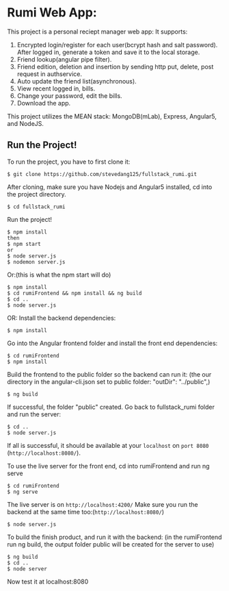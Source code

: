 # Rumi Web App:

This project is a personal reciept manager web app:
It supports:
1) Encrypted login/register for each user(bcrypt hash and salt password).
   After logged in, generate a token and save it to the local storage.
2) Friend lookup(angular pipe filter).
3) Friend edition, deletion and insertion by sending http put, delete, post request in authservice.
4) Auto update the friend list(asynchronous).
5) View recent logged in, bills.
6) Change your password, edit the bills.
7) Download the app.

This project utilizes the MEAN stack: MongoDB(mLab), Express, Angular5, and NodeJS.

## Run the Project!
To run the project, you have to first clone it:
```
$ git clone https://github.com/stevedang125/fullstack_rumi.git
```

After cloning, make sure you have Nodejs and Angular5 installed, cd into the project directory.
```
$ cd fullstack_rumi
```
Run the project!
```
$ npm install
then
$ npm start
or 
$ node server.js
$ nodemon server.js
```
Or:(this is what the npm start will do)
```
$ npm install
$ cd rumiFrontend && npm install && ng build
$ cd ..
$ node server.js
```
OR:
Install the backend dependencies:
```
$ npm install
```
Go into the Angular frontend folder and install the front end dependencies:
```
$ cd rumiFrontend
$ npm install
```
Build the frontend to the public folder so the backend can run it:
(the our directory in the angular-cli.json set to public folder: "outDir": "../public",)
```
$ ng build
```
If successful, the folder "public" created.
Go back to fullstack_rumi folder and run the server:
```
$ cd ..
$ node server.js
```

If all is successful, it should be available at your `localhost` on `port 8080` (`http://localhost:8080/`).

To use the live server for the front end, cd into rumiFrontend and run ng serve
```
$ cd rumiFrontend
$ ng serve
```
The live server is on `http://localhost:4200/`
Make sure you run the backend at the same time too:(`http://localhost:8080/`)
```
$ node server.js
```

To build the finish product, and run it with the backend:
(in the rumiFrontend run ng build, the output folder public will be created for the server to use) 
```
$ ng build
$ cd ..
$ node server
```
Now test it at localhost:8080


